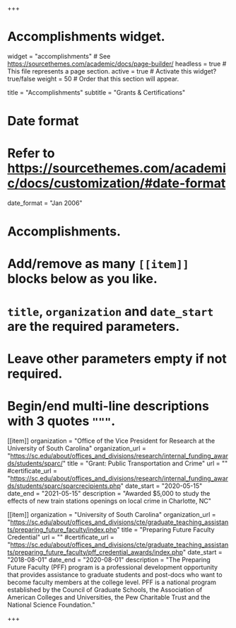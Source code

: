 +++
# Accomplishments widget.
widget = "accomplishments"  # See https://sourcethemes.com/academic/docs/page-builder/
headless = true  # This file represents a page section.
active = true  # Activate this widget? true/false
weight = 50  # Order that this section will appear.

title = "Accomplishments"
subtitle = "Grants & Certifications"

# Date format
#   Refer to https://sourcethemes.com/academic/docs/customization/#date-format
date_format = "Jan 2006"

# Accomplishments.
#   Add/remove as many `[[item]]` blocks below as you like.
#   `title`, `organization` and `date_start` are the required parameters.
#   Leave other parameters empty if not required.
#   Begin/end multi-line descriptions with 3 quotes `"""`.

[[item]]
  organization = "Office of the Vice President for Research at the University of South Carolina"
  organization_url = "https://sc.edu/about/offices_and_divisions/research/internal_funding_awards/students/sparc/"
  title = "Grant: Public Transportation and Crime"
  url = ""
  #certificate_url = "https://sc.edu/about/offices_and_divisions/research/internal_funding_awards/students/sparc/sparcrecipients.php"
  date_start = "2020-05-15"
  date_end = "2021-05-15"
  description = "Awarded $5,000 to study the effects of new train stations openings on local crime in Charlotte, NC"
  
[[item]]
  organization = "University of South Carolina"
  organization_url = "https://sc.edu/about/offices_and_divisions/cte/graduate_teaching_assistants/preparing_future_faculty/index.php"
  title = "Preparing Future Faculty Credential"
  url = ""
  #certificate_url = "https://sc.edu/about/offices_and_divisions/cte/graduate_teaching_assistants/preparing_future_faculty/pff_credential_awards/index.php"
  date_start = "2018-08-01"
  date_end = "2020-08-01"
  description = "The Preparing Future Faculty (PFF) program is a professional development opportunity that provides assistance to graduate students and post-docs who want to become faculty members at the college level. PFF is a national program established by the Council of Graduate Schools, the Association of American Colleges and Universities, the Pew Charitable Trust and the National Science Foundation."

+++
